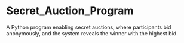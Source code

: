 # Secret_Auction_Program
A Python program enabling secret auctions, where participants bid anonymously, and the system reveals the winner with the highest bid.
